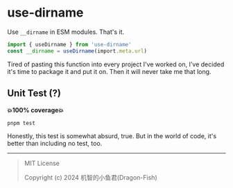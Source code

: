 # use-dirname

Use `__dirname` in ESM modules. That's it.

```ts
import { useDirname } from 'use-dirname'
const __dirname = useDirname(import.meta.url)
```

Tired of pasting this function into every project I've worked on, I've decided it's time to package it and put it on. Then it will never take me that long.

## Unit Test (?)

**💥100% coverage💥**

```bash
pnpm test
```

Honestly, this test is somewhat absurd, true. But in the world of code, it's better than including no test, too.

---

> MIT License
>
> Copyright (c) 2024 机智的小鱼君(Dragon-Fish)
